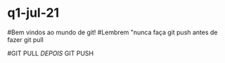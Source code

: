 # q1-jul-21


#Bem vindos ao mundo de git!
#Lembrem "nunca faça git push antes de fazer git pull

#GIT PULL *DEPOIS* GIT PUSH
